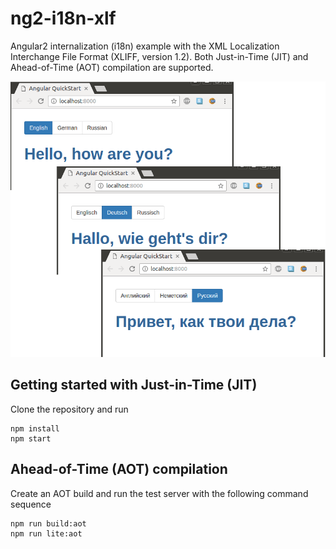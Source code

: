 # ng2-i18n-xlf
Angular2 internalization (i18n) example with the XML Localization Interchange File Format (XLIFF, version 1.2).
Both Just-in-Time (JIT) and Ahead-of-Time (AOT) compilation are supported.

![](ng2-i18n.png?raw=true)


## Getting started with Just-in-Time (JIT)
Clone the repository and run

```
npm install
npm start
```

## Ahead-of-Time (AOT) compilation
Create an AOT build and run the test server with the following command sequence
```
npm run build:aot
npm run lite:aot
```
